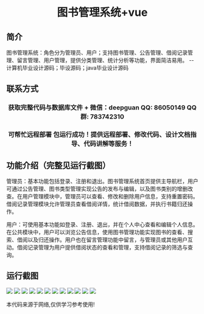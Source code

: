 <p><h1 align="center">图书管理系统+vue</h1></p>

## 简介
图书管理系统：角色分为管理员、用户；支持图书管理、公告管理、借阅记录管理、留言管理、用户管理，提供分类管理、统计分析等功能，界面简洁易用。    --计算机毕业设计源码；毕设源码；java毕业设计源码


## 联系方式
<p><h3 align="center">获取完整代码与数据库文件 + 微信：deepguan QQ: 86050149 QQ群: 783742310</h3></p>
<p><h3 align="center">可帮忙远程部署 包运行成功！提供远程部署、修改代码、设计文档指导、代码讲解等服务！</h3></p>

## 功能介绍（完整见运行截图）
管理员：基本功能包括登录、注册和退出。图书管理系统首页提供主导航栏，用户可通过公告管理、图书类型管理实现公告的发布与编辑，以及图书类别的增删改查。在用户管理模块中，管理员可以查看、修改和删除用户信息，支持重置密码。借阅记录管理模块允许管理员查看借阅详情，统计借阅数据，并执行书籍归还操作。

用户：可使用基本功能如登录、注册、退出，并在个人中心查看和编辑个人信息。在公共模块中，用户可以浏览公告信息，使用图书管理功能实现图书的查看、搜索、借阅以及归还操作。用户也在留言管理功能中留言，与管理员或其他用户互动。借阅记录管理为用户提供借阅状态的查看和管理，支持借阅记录的筛选与查询。


## 运行截图
![](img/001.jpg)
![](img/002.jpg)
![](img/003.jpg)
![](img/004.jpg)
![](img/005.jpg)
![](img/006.jpg)
![](img/007.jpg)
![](img/008.jpg)
![](img/009.jpg)
![](img/010.jpg)
![](img/011.jpg)
![](img/012.jpg)

<p>本代码来源于网络,仅供学习参考使用!</p>
